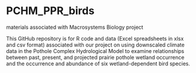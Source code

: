 # PCHM_PPR_birds
materials associated with Macrosystems Biology project 

This GitHub repository is for R code and data (Excel spreadsheets in xlsx and csv format) associated with our project on using downscaled climate data in the Pothole Complex Hydrological Model to examine relationships between past, present, and projected prairie pothole wetland occurrence and the occurrence and abundance of six wetland-dependent bird species.
